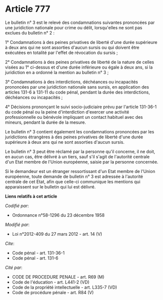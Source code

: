 # Article 777

Le bulletin n° 3 est le relevé des condamnations suivantes prononcées par une juridiction nationale pour crime ou délit,
lorsqu'elles ne sont pas exclues du bulletin n° 2 : 

1° Condamnations à des peines privatives de liberté d'une durée supérieure à deux ans qui ne sont assorties d'aucun sursis ou
qui doivent être exécutées en totalité par l'effet de révocation du sursis ; 

2° Condamnations à des peines privatives de liberté de la nature de celles visées au 1° ci-dessus et d'une durée inférieure
ou égale à deux ans, si la juridiction en a ordonné la mention au bulletin n° 3 ; 

3° Condamnations à des interdictions, déchéances ou incapacités prononcées par une juridiction nationale sans sursis, en
application des articles 131-6 à 131-11 du code pénal, pendant la durée des interdictions, déchéances ou incapacités ; 

4° Décisions prononçant le suivi socio-judiciaire prévu par l'article 131-36-1 du code pénal ou la peine d'interdiction
d'exercer une activité professionnelle ou bénévole impliquant un contact habituel avec des mineurs, pendant la durée de la
mesure. 

Le bulletin n° 3 contient également les condamnations prononcées par les juridictions étrangères à des peines privatives de
liberté d'une durée supérieure à deux ans qui ne sont assorties d'aucun sursis. 

Le bulletin n° 3 peut être réclamé par la personne qu'il concerne, il ne doit, en aucun cas, être délivré à un tiers, sauf
s'il s'agit de l'autorité centrale d'un Etat membre de l'Union européenne, saisie par la personne concernée. 

Si le demandeur est un étranger ressortissant d'un Etat membre de l'Union européenne, toute demande de bulletin n° 3 est
adressée à l'autorité centrale de cet Etat, afin que celle-ci communique les mentions qui apparaissent sur le bulletin qui
lui est délivré.

**Liens relatifs à cet article**

_Codifié par_:

  - Ordonnance n°58-1296 du 23 décembre 1958

_Modifié par_:

  - Loi n°2012-409 du 27 mars 2012 - art. 14 (V)

_Cite_:

  - Code pénal - art. 131-36-1
  - Code pénal - art. 131-6

_Cité par_:

  - CODE DE PROCEDURE PENALE - art. R69 (M)
  - Code de l'éducation - art. L441-2 (VD)
  - Code de la propriété intellectuelle - art. L335-7 (VD)
  - Code de procédure pénale - art. R84 (V)
